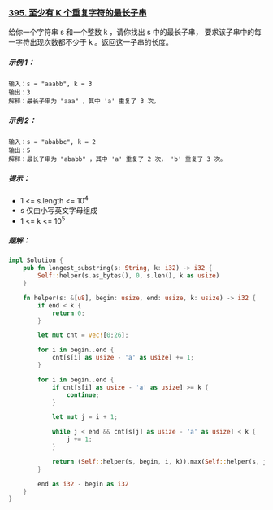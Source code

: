### [395. 至少有 K 个重复字符的最长子串](https://leetcode.cn/problems/longest-substring-with-at-least-k-repeating-characters/)
给你一个字符串 s 和一个整数 k ，请你找出 s 中的最长子串， 要求该子串中的每一字符出现次数都不少于 k 。返回这一子串的长度。



##### 示例 1：
```
输入：s = "aaabb", k = 3
输出：3
解释：最长子串为 "aaa" ，其中 'a' 重复了 3 次。
```

##### 示例 2：
```
输入：s = "ababbc", k = 2
输出：5
解释：最长子串为 "ababb" ，其中 'a' 重复了 2 次， 'b' 重复了 3 次。
```

##### 提示：
- 1 <= s.length <= 10<sup>4</sup>
- s 仅由小写英文字母组成
- 1 <= k <= 10<sup>5</sup>

##### 题解：
```rust
impl Solution {
    pub fn longest_substring(s: String, k: i32) -> i32 {
        Self::helper(s.as_bytes(), 0, s.len(), k as usize)
    }

    fn helper(s: &[u8], begin: usize, end: usize, k: usize) -> i32 {
        if end < k {
            return 0;
        }

        let mut cnt = vec![0;26];

        for i in begin..end {
            cnt[s[i] as usize - 'a' as usize] += 1;
        }

        for i in begin..end {
            if cnt[s[i] as usize - 'a' as usize] >= k {
                continue;
            }

            let mut j = i + 1;

            while j < end && cnt[s[j] as usize - 'a' as usize] < k {
                j += 1;
            }

            return (Self::helper(s, begin, i, k)).max(Self::helper(s, j, end, k));
        }

        end as i32 - begin as i32
    }
}
```

